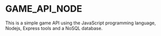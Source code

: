# GAME_API_NODE
This is a simple game API using the JavaScript programming language, Nodejs, Express tools and a NoSQL database.
